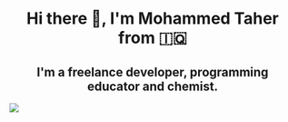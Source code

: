 <div align="center">
  
<h1>Hi there 👋, I'm Mohammed Taher from 🇮🇶</h1>

<h2>I'm a freelance developer, programming educator and chemist.</h2>

</div>

![](https://hit.yhype.me/github/profile?user_id=7952356)

<!--
**Mohammed-Taher/Mohammed-Taher** is a ✨ _special_ ✨ repository because its `README.md` (this file) appears on your GitHub profile.

Here are some ideas to get you started:

- 🔭 I’m currently working on ...
- 🌱 I’m currently learning ...
- 👯 I’m looking to collaborate on ...
- 🤔 I’m looking for help with ...
- 💬 Ask me about ...
- 📫 How to reach me: ...
- 😄 Pronouns: ...
- ⚡ Fun fact: ...
-->
